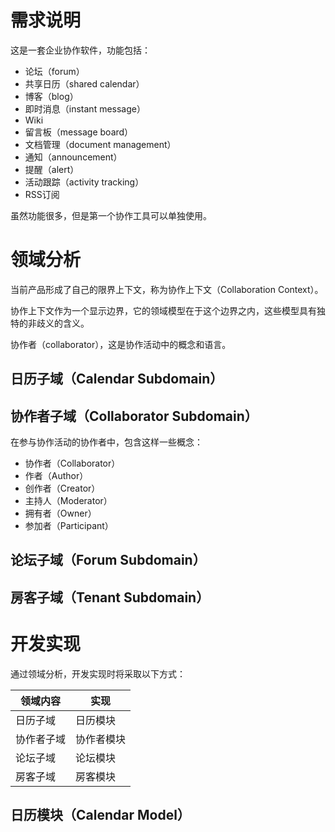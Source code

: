 需求说明
================

这是一套企业协作软件，功能包括：

- 论坛（forum）
- 共享日历（shared calendar）
- 博客（blog）
- 即时消息（instant message）
- Wiki
- 留言板（message board）
- 文档管理（document management）
- 通知（announcement）
- 提醒（alert）
- 活动跟踪（activity tracking）
- RSS订阅

虽然功能很多，但是第一个协作工具可以单独使用。

领域分析
========

当前产品形成了自己的限界上下文，称为协作上下文（Collaboration Context）。

协作上下文作为一个显示边界，它的领域模型在于这个边界之内，这些模型具有独特的非歧义的含义。

协作者（collaborator），这是协作活动中的概念和语言。

日历子域（Calendar Subdomain）
-------------------------------------


协作者子域（Collaborator Subdomain）
--------------------------------------------

在参与协作活动的协作者中，包含这样一些概念：

- 协作者（Collaborator）
- 作者（Author）
- 创作者（Creator）
- 主持人（Moderator）
- 拥有者（Owner）
- 参加者（Participant）


论坛子域（Forum Subdomain）
-----------------------------------


房客子域（Tenant Subdomain）
-----------------------------------

开发实现
========

通过领域分析，开发实现时将采取以下方式：

|  领域内容   |       实现     |
|---------------|---------------|
|日历子域    |日历模块     |
|协作者子域 |协作者模块 |
|论坛子域    |论坛模块     |
|房客子域    |房客模块     |

日历模块（Calendar Model）
-------------------------------------
